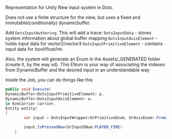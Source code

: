 ﻿Representation for Unity New input system in Dots.

Does not use a finite structure for the view, but uses a fixed and immutable(conditionally) dynamicbuffer.

Add `DotsInputAuthoring`. This will add a trace:
`DotsInputData` - stores system information about global buffer mapping
`DotsInputAxisElement` - holds input data for vector2/vector3
`DotsInputPrimitiveElement` - contains input data for bool/float/int.

Also, the system will generate an Enum in the Assets/_GENERATED folder (create it, by the way xd). This ENum is your way of associating the indexes from DynamicBuffer and the desired input in an understandable way


Inside the Job, you can do things like this

```csharp
public void Execute(
DynamicBuffer<DotsInputPrimitiveElement> p,
DynamicBuffer<DotsInputAxisElement> a,
in EveCarrier carrier,
Entity entity)
{
        var input = DotsInputWrapper<UrPrimitiveEnum, UrAxisEnum>.FromJob(tick, p, a);

        input.IsPressedNow(UrInputENum.PLAYER_FIRE)
    }
```
